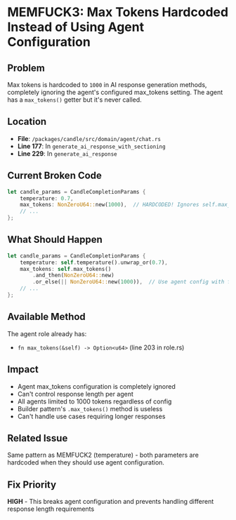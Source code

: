 # MEMFUCK3: Max Tokens Hardcoded Instead of Using Agent Configuration

## Problem
Max tokens is hardcoded to `1000` in AI response generation methods, completely ignoring the agent's configured max_tokens setting. The agent has a `max_tokens()` getter but it's never called.

## Location
- **File**: `/packages/candle/src/domain/agent/chat.rs`
- **Line 177**: In `generate_ai_response_with_sectioning`
- **Line 229**: In `generate_ai_response`

## Current Broken Code
```rust
let candle_params = CandleCompletionParams {
    temperature: 0.7,
    max_tokens: NonZeroU64::new(1000),  // HARDCODED! Ignores self.max_tokens()
    // ...
};
```

## What Should Happen
```rust
let candle_params = CandleCompletionParams {
    temperature: self.temperature().unwrap_or(0.7),
    max_tokens: self.max_tokens()
        .and_then(NonZeroU64::new)
        .or_else(|| NonZeroU64::new(1000)),  // Use agent config with fallback
    // ...
};
```

## Available Method
The agent role already has:
- `fn max_tokens(&self) -> Option<u64>` (line 203 in role.rs)

## Impact
- Agent max_tokens configuration is completely ignored
- Can't control response length per agent
- All agents limited to 1000 tokens regardless of config
- Builder pattern's `.max_tokens()` method is useless
- Can't handle use cases requiring longer responses

## Related Issue
Same pattern as MEMFUCK2 (temperature) - both parameters are hardcoded when they should use agent configuration.

## Fix Priority
**HIGH** - This breaks agent configuration and prevents handling different response length requirements